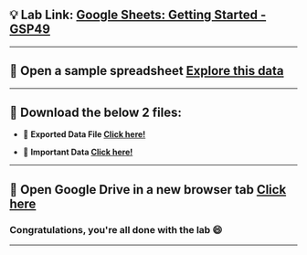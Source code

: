 
## 💡 Lab Link: [Google Sheets: Getting Started - GSP49](https://www.cloudskillsboost.google/focuses/5828?parent=catalog)

---

## 🚀 Open a sample spreadsheet [Explore this data](https://docs.google.com/spreadsheets/d/19iLO-XbrqqWRuqphkXTax0lFn71NW6crJK504JvAxoU/edit#gid=599358521)

---

## 🚨 Download the below 2 files:

- 🚀 **Exported Data File [Click here!](https://github.com/OhmRamwala/Study_Jam/blob/main/exported-data.csv)**

- 🚀 **Important Data [Click here!](https://github.com/OhmRamwala/Study_Jam/blob/main/important-data.xlsx)**

---

## 🚀 Open Google Drive in a new browser tab [Click here](https://drive.google.com/)

### Congratulations, you're all done with the lab 😄

---
